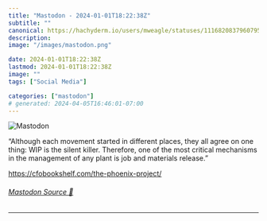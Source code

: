 ```yaml
---
title: "Mastodon - 2024-01-01T18:22:38Z"
subtitle: ""
canonical: https://hachyderm.io/users/mweagle/statuses/111682083796079574
description:
image: "/images/mastodon.png"

date: 2024-01-01T18:22:38Z
lastmod: 2024-01-01T18:22:38Z
image: ""
tags: ["Social Media"]

categories: ["mastodon"]
# generated: 2024-04-05T16:46:01-07:00
---
```

![Mastodon](/images/mastodon.png)

<p>“Although each movement started in different places, they all agree on one thing: WIP is the silent killer. Therefore, one of the most critical mechanisms in the management of any plant is job and materials release.”</p><p><a href="https://cfobookshelf.com/the-phoenix-project/" target="_blank" rel="nofollow noopener noreferrer" translate="no"><span class="invisible">https://</span><span class="ellipsis">cfobookshelf.com/the-phoenix-p</span><span class="invisible">roject/</span></a></p>


###### [Mastodon Source 🐘](https://hachyderm.io/@mweagle/111682083796079574)

___
